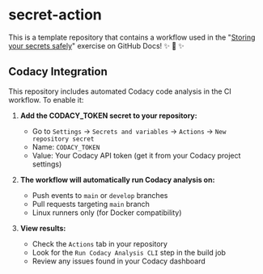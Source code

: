 # secret-action

This is a template repository that contains a workflow used in the "[Storing your secrets safely](https://docs.github.com/en/get-started/learning-to-code/storing-your-secrets-safely)" exercise on GitHub Docs! ✨ 🔐 ✨

## Codacy Integration

This repository includes automated Codacy code analysis in the CI workflow. To enable it:

1. **Add the CODACY_TOKEN secret to your repository:**
   - Go to `Settings` → `Secrets and variables` → `Actions` → `New repository secret`
   - Name: `CODACY_TOKEN`
   - Value: Your Codacy API token (get it from your Codacy project settings)

2. **The workflow will automatically run Codacy analysis on:**
   - Push events to `main` or `develop` branches
   - Pull requests targeting `main` branch
   - Linux runners only (for Docker compatibility)

3. **View results:**
   - Check the `Actions` tab in your repository
   - Look for the `Run Codacy Analysis CLI` step in the build job
   - Review any issues found in your Codacy dashboard
